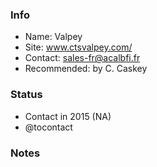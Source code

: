 ### Info

* Name: Valpey
* Site: www.ctsvalpey.com/
* Contact: sales-fr@acalbfi.fr
* Recommended: by C. Caskey

### Status

* Contact in 2015 (NA)
* @tocontact

### Notes
 
